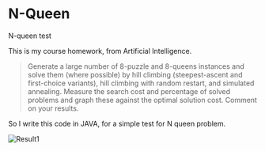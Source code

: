 # N-Queen
N-queen test

This is my course homework, from Artificial Intelligence.

>Generate a large number of 8-puzzle and 8-queens instances and solve them (where possible) by hill climbing (steepest-ascent and first-choice variants), hill climbing with random restart, and simulated annealing. Measure the search cost and percentage of solved problems and graph these against the optimal solution cost. Comment on your results.

So I write this code in JAVA, for a simple test for N queen problem.

![Result1](https://github.com/Nightonke/N-Puzzle/blob/master/result_picture/n-puzzle.jpg)
